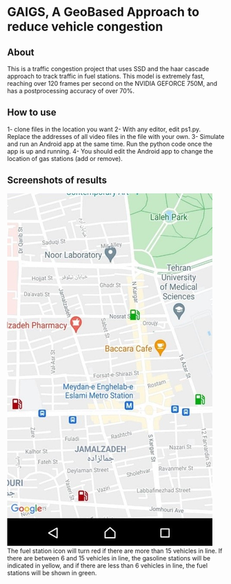 # GAIGS, A GeoBased Approach to reduce vehicle congestion
## About
This is a traffic congestion project that uses SSD and the haar cascade approach to track traffic in fuel stations.
This model is extremely fast, reaching over 120 frames per second on the NVIDIA GEFORCE 750M, and has a postprocessing accuracy of over 70%.

## How to use
1- clone files in the location you want
2- With any editor, edit ps1.py. Replace the addresses of all video files in the file with your own.
3- Simulate and run an Android app at the same time. Run the python code once the app is up and running.
4- You should edit the Android app to change the location of gas stations (add or remove).

## Screenshots of results
<img src='result1.jpg'></img><br>
The fuel station icon will turn red if there are more than 15 vehicles in line. If there are between 6 and 15 vehicles in line, the gasoline stations will be indicated in yellow, and if there are less than 6 vehicles in line, the fuel stations will be shown in green.
